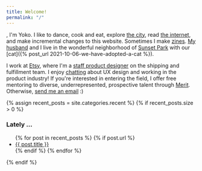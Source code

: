 ```yaml
---
title: Welcome!
permalink: "/"
---
```


<span id="random-greeting"></span>, I'm Yoko. I like to dance, cook and eat, explore [the city](/nyc-guide), read [the internet](https://twitter.com/yokogoesplorin), and make incremental changes to this website. Sometimes I make [zines](/zine). [My husband](https://kiwimonk.com) and I live in the wonderful neighborhood of [Sunset Park](https://en.wikipedia.org/wiki/Sunset_Park,_Brooklyn) with our [cat]({% post_url 2021-10-06-we-have-adopted-a-cat %}). 

I work at [Etsy](https://etsy.com), where I'm a [staff product designer](https://www.linkedin.com/in/yokodotcool/) on the shipping and fulfillment team. I enjoy [chatting](https://blog.get-merit.com/office-hours-with-yoko-sakao-ohama/) about UX design and working in the product industry! If you're interested in entering the field, I offer free mentoring to diverse, underrepresented, prospective talent through [Merit](https://www.get-merit.com/p/yoko-sakao-ohama). Otherwise, [send me an email](mailto:ysohama+site@gmail.com) :) 

<!-- Show posts categorized as "recent," if there are any -->
{% assign recent_posts = site.categories.recent %}
{% if recent_posts.size > 0 %}
<section>
	<h3>Lately ...</h3>
	<ul>
		{% for post in recent_posts %}
			{% if post.url %}
				<li><a href="{{ post.url }}">{{ post.title }}</a></li>
			{% endif %}
		{% endfor %}
	</ul>
</section>
{% endif %}


<script type="text/javascript">insertGreeting();</script>
